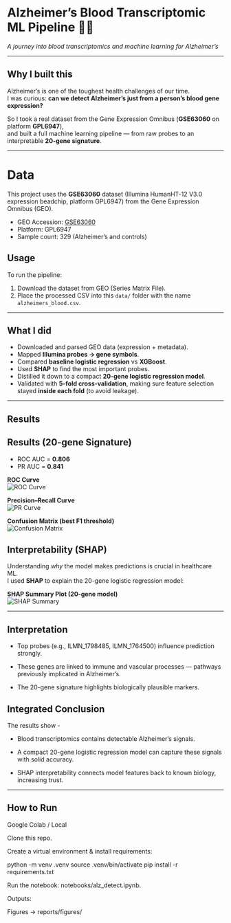# Alzheimer’s Blood Transcriptomic ML Pipeline 🧬🧠  
*A journey into blood transcriptomics and machine learning for Alzheimer’s*  

---

## Why I built this
Alzheimer’s is one of the toughest health challenges of our time.  
I was curious: **can we detect Alzheimer’s just from a person’s blood gene expression?**  

So I took a real dataset from the Gene Expression Omnibus (**GSE63060** on platform **GPL6947**),  
and built a full machine learning pipeline — from raw probes to an interpretable **20-gene signature**.  

---
# Data

This project uses the **GSE63060** dataset (Illumina HumanHT-12 V3.0 expression beadchip, platform GPL6947) from the Gene Expression Omnibus (GEO).

- GEO Accession: [GSE63060](https://www.ncbi.nlm.nih.gov/geo/query/acc.cgi?acc=GSE63060)  
- Platform: GPL6947  
- Sample count: 329 (Alzheimer’s and controls)  

## Usage
To run the pipeline:
1. Download the dataset from GEO (Series Matrix File).  
2. Place the processed CSV into this `data/` folder with the name `alzheimers_blood.csv`.  
-----
## What I did
- Downloaded and parsed GEO data (expression + metadata).  
- Mapped **Illumina probes → gene symbols**.  
- Compared **baseline logistic regression** vs **XGBoost**.  
- Used **SHAP** to find the most important probes.  
- Distilled it down to a compact **20-gene logistic regression model**.  
- Validated with **5-fold cross-validation**, making sure feature selection stayed **inside each fold** (to avoid leakage).  

---
## Results 
## Results (20-gene Signature)

- ROC AUC = **0.806**
- PR AUC = **0.841**

**ROC Curve**  
![ROC Curve](reports/figures/ROC_20gene.png)

**Precision–Recall Curve**  
![PR Curve](reports/figures/PR_20gene.png)

**Confusion Matrix (best F1 threshold)**  
![Confusion Matrix](reports/figures/ConfMatrix_20gene.png)

## Interpretability (SHAP)

Understanding *why* the model makes predictions is crucial in healthcare ML.  
I used **SHAP** to explain the 20-gene logistic regression model:

**SHAP Summary Plot (20-gene model)**  
![SHAP Summary](reports/figures/SHAP_20gene.png)


---

## Interpretation

- Top probes (e.g., ILMN_1798485, ILMN_1764500) influence prediction strongly.

- These genes are linked to immune and vascular processes — pathways previously implicated in Alzheimer’s.

- The 20-gene signature highlights biologically plausible markers.

## Integrated Conclusion

The results show -

- Blood transcriptomics contains detectable Alzheimer’s signals.

- A compact 20-gene logistic regression model can capture these signals with solid accuracy.

- SHAP interpretability connects model features back to known biology, increasing trust.

---

## How to Run
Google Colab / Local

Clone this repo.

Create a virtual environment & install requirements:

python -m venv .venv
source .venv/bin/activate
pip install -r requirements.txt


Run the notebook: notebooks/alz_detect.ipynb.

Outputs:

Figures → reports/figures/

